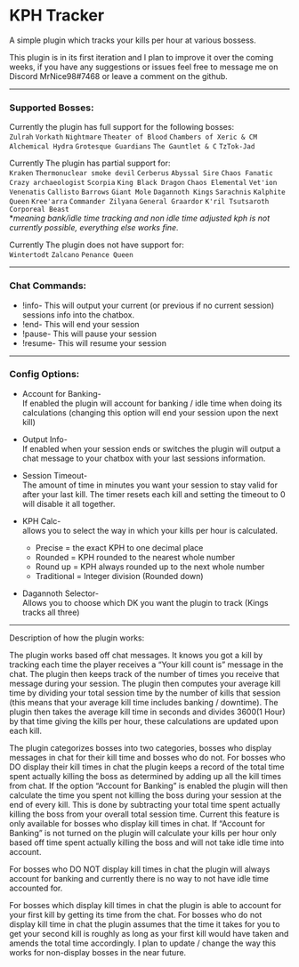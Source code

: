 # KPH Tracker
A simple plugin which tracks your kills per hour at various bossess.

This plugin is in its first iteration and I plan to improve it over the coming weeks, if you have any suggestions or issues feel free to message me on Discord MrNice98#7468 or leave a comment on the github.

-------------------------------------------------------------------------------------------------------------------------------------------------------------------------------

### **__Supported Bosses:__**                                                                                                                                                                                                                                                                                                   
 Currently the plugin has full support for the following bosses:  
  `Zulrah`   `Vorkath`   `Nightmare`   `Theater of Blood`   `Chambers of Xeric & CM`   `Alchemical Hydra`   `Grotesque Guardians`   `The Gauntlet & C`   `TzTok-Jad`    
 
 Currently The plugin has partial support for:  
 `Kraken`   `Thermonuclear smoke devil`  `Cerberus`   `Abyssal Sire`   `Chaos Fanatic`   `Crazy archaeologist`   `Scorpia`   `King Black Dragon`  `Chaos Elemental`   `Vet'ion`   `Venenatis`   `Callisto`   `Barrows`   `Giant Mole`   `Dagannoth Kings`   `Sarachnis`   `Kalphite Queen`   `Kree'arra`   `Commander Zilyana`   `General Graardor`   `K'ril Tsutsaroth`   `Corporeal Beast`  
  **meaning bank/idle time tracking and non idle time adjusted kph is not currently possible, everything else works fine.*
 
 Currently The plugin does not have support for:  
 `Wintertodt`   `Zalcano`   `Penance Queen`
 
 -------------------------------------------------------------------------------------------------------------------------------------------------------------------------------

### Chat Commands:

- !info- This will output your current (or previous if no current session) sessions info into the chatbox.  
- !end- This will end your session  
- !pause- This will pause your session  
- !resume- This will resume your session


-------------------------------------------------------------------------------------------------------------------------------------------------------------------------------


### Config Options:

- Account for Banking-   
If enabled the plugin will account for banking / idle time when doing its calculations (changing this option will end your session upon the next kill)

- Output Info-   
If enabled when your session ends or switches the plugin will output a chat message to your chatbox with your last sessions information.

- Session Timeout-   
The amount of time in minutes you want your session to stay valid for after your last kill. The timer resets each kill and setting the timeout to 0 will disable it all together.

- KPH Calc-   
allows you to select the way in which your kills per hour is calculated.  

   - Precise = the exact KPH to one decimal place
   - Rounded = KPH rounded to the nearest whole number
   - Round up = KPH always rounded up to the next whole number  
   - Traditional = Integer division (Rounded down)


- Dagannoth Selector-   
Allows you to choose which DK you want the plugin to track (Kings tracks all three) 


-------------------------------------------------------------------------------------------------------------------------------------------------------------------------------



Description of how the plugin works:

The plugin works based off chat messages. It knows you got a kill by tracking each time the player receives a “Your kill count is” message in the chat. The plugin then keeps track of the number of times you receive that message during your session. The plugin then computes your average kill time by dividing your total session time by the number of kills that session (this means that your average kill time includes banking / downtime). The plugin then takes the average kill time in seconds and divides 3600(1 Hour) by that time giving the kills per hour, these calculations are updated upon each kill. 

The plugin categorizes bosses into two categories, bosses who display messages in chat for their kill time and bosses who do not.  For bosses who DO display their kill times in chat the plugin keeps a record of the total time spent actually killing the boss as determined by adding up all the kill times from chat. If the option “Account for Banking” is enabled the plugin will then calculate the time you spent not killing the boss during your session at the end of every kill. This is done by subtracting your total time spent actually killing the boss from your overall total session time. Current this feature is only available for bosses who display kill times in chat. If “Account for Banking” is not turned on the plugin will calculate your kills per hour only based off time spent actually killing the boss and will not take idle time into account. 

For bosses who DO NOT display kill times in chat the plugin will always account for banking and currently there is no way to not have idle time accounted for.

For bosses which display kill times in chat the plugin is able to account for your first kill by getting its time from the chat. For bosses who do not display kill time in chat the plugin assumes that the time it takes for you to get your second kill is roughly as long as your first kill would have taken and amends the total time accordingly. I plan to update / change the way this works for non-display bosses in the near future. 

